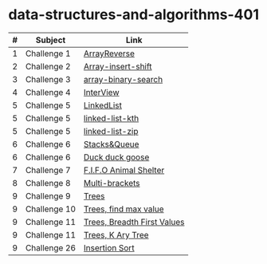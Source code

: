 # data-structures-and-algorithms-401

|#|Subject|Link|
|-----|--------|--------|
|1   |Challenge 1|[ArrayReverse](./Challenge/ArrayReverse)|
|2   |Challenge 2|[Array-insert-shift](./Challenge/Array-insert-shift)|
|3   |Challenge 3|[array-binary-search](./Challenge/array-binary-search)|
|4   |Challenge 4|[InterView](./Challenge/InterView)|
|5   |Challenge 5|[LinkedList](./Challenge/LinkedList)|
|5   |Challenge 5|[linked-list-kth](./Challenge/LinkedList)|
|5   |Challenge 5|[linked-list-zip](./Challenge/LinkedList)|
|6   |Challenge 6|[Stacks&Queue](./Challenge/Stack-Queue)|
|6   |Challenge 6|[Duck duck goose](./Challenge/Stack-Queue)|
|7   |Challenge 7|[F.I.F.O Animal Shelter](./Challenge/Stack-Queue/app/src/main/java/stack/Queue/FifoAnimalShelter)|
|8   |Challenge 8|[Multi-brackets](./Challenge/Stack-Queue/app/src/main/java/stack/Queue/multiBrackets)|
|9   |Challenge 9|[Trees](./Challenge/Trees)|
|9   |Challenge 10|[Trees, find max value](./Challenge/Trees/app/src/whiteBoards/findMaxValue)|
|9   |Challenge 11|[Trees, Breadth First Values](./Challenge/Trees/app/src/whiteBoards/breadthfirstTree)|
|9   |Challenge 11|[Trees, K Ary Tree](./Challenge/tree-fizz-buzz)|
|9   |Challenge 26|[Insertion Sort](./Challenge/Selection-Sort)|